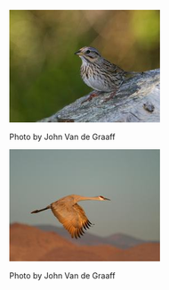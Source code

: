 ![lisp-1](../images/lisp-1.jpg)

Photo by John Van de Graaff

![sacr-1](../images/sacr-1.jpg)

Photo by John Van de Graaff
